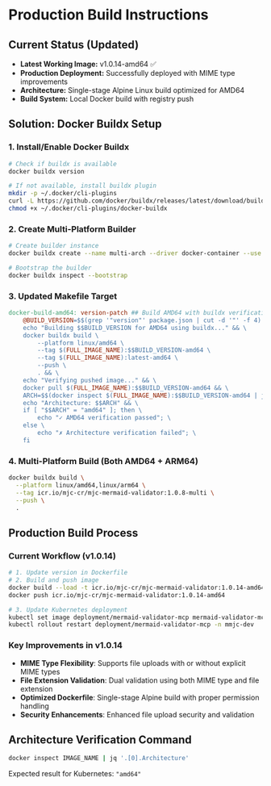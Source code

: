 # Production Build Instructions

## Current Status (Updated)
- **Latest Working Image:** v1.0.14-amd64 ✅
- **Production Deployment:** Successfully deployed with MIME type improvements
- **Architecture:** Single-stage Alpine Linux build optimized for AMD64
- **Build System:** Local Docker build with registry push

## Solution: Docker Buildx Setup

### 1. Install/Enable Docker Buildx
```bash
# Check if buildx is available
docker buildx version

# If not available, install buildx plugin
mkdir -p ~/.docker/cli-plugins
curl -L https://github.com/docker/buildx/releases/latest/download/buildx-darwin-arm64 -o ~/.docker/cli-plugins/docker-buildx
chmod +x ~/.docker/cli-plugins/docker-buildx
```

### 2. Create Multi-Platform Builder
```bash
# Create builder instance
docker buildx create --name multi-arch --driver docker-container --use

# Bootstrap the builder
docker buildx inspect --bootstrap
```

### 3. Updated Makefile Target
```makefile
docker-build-amd64: version-patch ## Build AMD64 with buildx verification
	@BUILD_VERSION=$$(grep '"version"' package.json | cut -d '"' -f 4) && \
	echo "Building $$BUILD_VERSION for AMD64 using buildx..." && \
	docker buildx build \
		--platform linux/amd64 \
		--tag $(FULL_IMAGE_NAME):$$BUILD_VERSION-amd64 \
		--tag $(FULL_IMAGE_NAME):latest-amd64 \
		--push \
		. && \
	echo "Verifying pushed image..." && \
	docker pull $(FULL_IMAGE_NAME):$$BUILD_VERSION-amd64 && \
	ARCH=$$(docker inspect $(FULL_IMAGE_NAME):$$BUILD_VERSION-amd64 | jq -r '.[0].Architecture') && \
	echo "Architecture: $$ARCH" && \
	if [ "$$ARCH" = "amd64" ]; then \
		echo "✓ AMD64 verification passed"; \
	else \
		echo "✗ Architecture verification failed"; \
	fi
```

### 4. Multi-Platform Build (Both AMD64 + ARM64)
```bash
docker buildx build \
  --platform linux/amd64,linux/arm64 \
  --tag icr.io/mjc-cr/mjc-mermaid-validator:1.0.8-multi \
  --push \
  .
```

## Production Build Process

### Current Workflow (v1.0.14)
```bash
# 1. Update version in Dockerfile
# 2. Build and push image
docker build --load -t icr.io/mjc-cr/mjc-mermaid-validator:1.0.14-amd64 .
docker push icr.io/mjc-cr/mjc-mermaid-validator:1.0.14-amd64

# 3. Update Kubernetes deployment
kubectl set image deployment/mermaid-validator-mcp mermaid-validator-mcp=icr.io/mjc-cr/mjc-mermaid-validator:1.0.14-amd64 -n mmjc-dev
kubectl rollout restart deployment/mermaid-validator-mcp -n mmjc-dev
```

### Key Improvements in v1.0.14
- **MIME Type Flexibility**: Supports file uploads with or without explicit MIME types
- **File Extension Validation**: Dual validation using both MIME type and file extension
- **Optimized Dockerfile**: Single-stage Alpine build with proper permission handling
- **Security Enhancements**: Enhanced file upload security and validation

## Architecture Verification Command
```bash
docker inspect IMAGE_NAME | jq '.[0].Architecture'
```

Expected result for Kubernetes: `"amd64"`